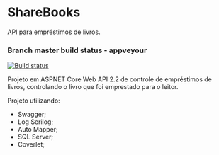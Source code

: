 # ShareBooks
API para empréstimos de livros.

### Branch master build status - appveyour
[![Build status](https://ci.appveyor.com/api/projects/status/gla8qfi839ay5a6o/branch/master?svg=true)](https://ci.appveyor.com/project/lucasfm95/sharebooks/branch/master)

Projeto em ASPNET Core Web API 2.2 de controle de empréstimos de livros, controlando o livro que foi emprestado para o leitor.


Projeto utilizando:
* Swagger;
* Log Serilog;
* Auto Mapper;
* SQL Server;
* Coverlet;
